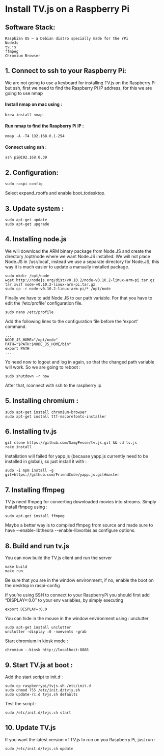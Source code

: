 Install TV.js on a Raspberry Pi
====

## Software Stack:

    Raspbian OS – a Debian distro specially made for the rPi
    NodeJs
    tv.js
    ffmpeg
    Chromium Browser

## 1. Connect to ssh to your Raspberry Pi:

We are not going to use a keyboard for installing TV.js on the Raspberry Pi but ssh, first we need to find the Raspberry Pi IP address, for this we are going to use nmap

#### Install nmap on mac using :

	brew install nmap

#### Run nmap to find the Raspberry Pi IP :

	nmap -A -T4 192.168.0.1-254 

#### Connect using ssh :

	ssh pi@192.168.0.39

## 2. Configuration:

	sudo raspi-config

Select expand_rootfs and enable boot_todesktop.

## 3. Update system :

	sudo apt-get update
	sudo apt-get upgrade


## 4. Installing node.js

We will download the ARM binary package from Node.JS and create the directory /opt/node where we want Node.JS installed. We will not place Node.JS in ‘/usr/local’, instead we use a separate directory for Node.JS, this way it is much easier to update a manually installed package.

	sudo mkdir /opt/node
	wget http://nodejs.org/dist/v0.10.2/node-v0.10.2-linux-arm-pi.tar.gz
	tar xvzf node-v0.10.2-linux-arm-pi.tar.gz
	sudo cp -r node-v0.10.2-linux-arm-pi/* /opt/node

Finally we have to add Node.JS to our path variable. For that you have to edit the ‘/etc/profile’ configuration file.

	sudo nano /etc/profile

Add the following lines to the configuration file before the ‘export’ command.

	...
	NODE_JS_HOME="/opt/node"
	PATH="$PATH:$NODE_JS_HOME/bin"
	export PATH
	...

Yo need now to logout and log in again, so that the changed path variable will work. So we are going to reboot :

	sudo shutdown -r now

After that, rconnect with ssh to the raspberry ip.

## 5. Installing chromium :

	sudo apt-get install chromium-browser
	sudo apt-get install ttf-mscorefonts-installer

## 6. Installing tv.js

    git clone https://github.com/SamyPesse/tv.js.git && cd tv.js
    rake install

Installation will failed for yapp.js (because yapp.js currently need to be installed in global), so just install it with :

	sudo -i npm install -g git+https://github.com/FriendCode/yapp.js.git#master

## 7. Installing ffmpeg

TV.js need ffmpeg for converting downloaded movies into streams. Simply install ffmpeg using :

	sudo apt-get install ffmpeg

Maybe a better way is to compiled ffmpeg from source and made sure to have --enable-libtheora --enable-libvorbis as configure options.


## 8. Build and run tv.js

You can now build the TV.js client and run the server

    make build
    make run

Be sure that you are in the window environment, if no, enable the boot on the desktop in raspi-config

If you’re using SSH to connect to your RaspberryPi you should first add “DISPLAY=:0.0″ to your env variables, by simply executing

	export DISPLAY=:0.0	
	
You can hide in the mouse in the window environment using : unclutter

	sudo apt-get install unclutter	
	unclutter -display :0 -noevents -grab

Start chromium in kiosk mode :

    chromium --kiosk http://localhost:8888

## 9. Start TV.js at boot :

Add the start script to init.d :

	sudo cp raspberrypi/tvjs.sh /etc/init.d
	sudo chmod 755 /etc/init.d/tvjs.sh
	sudo update-rc.d tvjs.sh defaults

Test the script :
	
	sudo /etc/init.d/tvjs.sh start


## 10. Update TV.js

If you want the latest version of TV.js to run on you Raspberry Pi, just run :

	sudo /etc/init.d/tvjs.sh update
	

